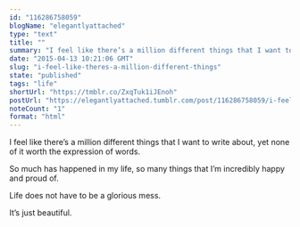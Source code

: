 ```yaml
---
id: "116286758059"
blogName: "elegantlyattached"
type: "text"
title: ""
summary: "I feel like there’s a million different things that I want to write about, yet none of it worth the expression of words.  So..."
date: "2015-04-13 10:21:06 GMT"
slug: "i-feel-like-theres-a-million-different-things"
state: "published"
tags: "life"
shortUrl: "https://tmblr.co/ZxqTuk1iJEnoh"
postUrl: "https://elegantlyattached.tumblr.com/post/116286758059/i-feel-like-theres-a-million-different-things"
noteCount: "1"
format: "html"
---
```


I feel like there’s a million different things that I want to write about, yet none of it worth the expression of words.

So much has happened in my life, so many things that I’m incredibly happy and proud of. 

Life does not have to be a glorious mess. 

It’s just beautiful.